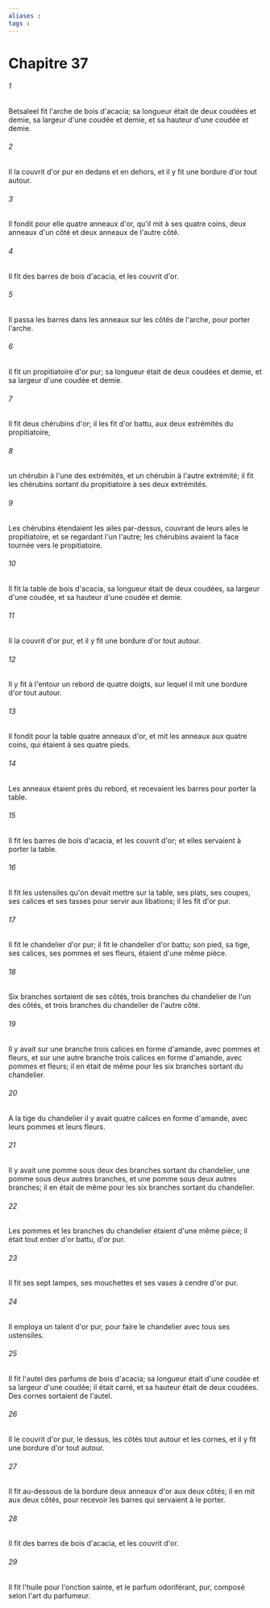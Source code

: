 ```yaml
---
aliases : 
tags : 
---
```


# Chapitre 37

###### 1
Betsaleel fit l'arche de bois d'acacia; sa longueur était de deux coudées et demie, sa largeur d'une coudée et demie, et sa hauteur d'une coudée et demie.
###### 2
Il la couvrit d'or pur en dedans et en dehors, et il y fit une bordure d'or tout autour.
###### 3
Il fondit pour elle quatre anneaux d'or, qu'il mit à ses quatre coins, deux anneaux d'un côté et deux anneaux de l'autre côté.
###### 4
Il fit des barres de bois d'acacia, et les couvrit d'or.
###### 5
Il passa les barres dans les anneaux sur les côtés de l'arche, pour porter l'arche.
###### 6
Il fit un propitiatoire d'or pur; sa longueur était de deux coudées et demie, et sa largeur d'une coudée et demie.
###### 7
Il fit deux chérubins d'or; il les fit d'or battu, aux deux extrémités du propitiatoire,
###### 8
un chérubin à l'une des extrémités, et un chérubin à l'autre extrémité; il fit les chérubins sortant du propitiatoire à ses deux extrémités.
###### 9
Les chérubins étendaient les ailes par-dessus, couvrant de leurs ailes le propitiatoire, et se regardant l'un l'autre; les chérubins avaient la face tournée vers le propitiatoire.
###### 10
Il fit la table de bois d'acacia, sa longueur était de deux coudées, sa largeur d'une coudée, et sa hauteur d'une coudée et demie.
###### 11
Il la couvrit d'or pur, et il y fit une bordure d'or tout autour.
###### 12
Il y fit à l'entour un rebord de quatre doigts, sur lequel il mit une bordure d'or tout autour.
###### 13
Il fondit pour la table quatre anneaux d'or, et mit les anneaux aux quatre coins, qui étaient à ses quatre pieds.
###### 14
Les anneaux étaient près du rebord, et recevaient les barres pour porter la table.
###### 15
Il fit les barres de bois d'acacia, et les couvrit d'or; et elles servaient à porter la table.
###### 16
Il fit les ustensiles qu'on devait mettre sur la table, ses plats, ses coupes, ses calices et ses tasses pour servir aux libations; il les fit d'or pur.
###### 17
Il fit le chandelier d'or pur; il fit le chandelier d'or battu; son pied, sa tige, ses calices, ses pommes et ses fleurs, étaient d'une même pièce.
###### 18
Six branches sortaient de ses côtés, trois branches du chandelier de l'un des côtés, et trois branches du chandelier de l'autre côté.
###### 19
Il y avait sur une branche trois calices en forme d'amande, avec pommes et fleurs, et sur une autre branche trois calices en forme d'amande, avec pommes et fleurs; il en était de même pour les six branches sortant du chandelier.
###### 20
A la tige du chandelier il y avait quatre calices en forme d'amande, avec leurs pommes et leurs fleurs.
###### 21
Il y avait une pomme sous deux des branches sortant du chandelier, une pomme sous deux autres branches, et une pomme sous deux autres branches; il en était de même pour les six branches sortant du chandelier.
###### 22
Les pommes et les branches du chandelier étaient d'une même pièce; il était tout entier d'or battu, d'or pur.
###### 23
Il fit ses sept lampes, ses mouchettes et ses vases à cendre d'or pur.
###### 24
Il employa un talent d'or pur, pour faire le chandelier avec tous ses ustensiles.
###### 25
Il fit l'autel des parfums de bois d'acacia; sa longueur était d'une coudée et sa largeur d'une coudée; il était carré, et sa hauteur était de deux coudées. Des cornes sortaient de l'autel.
###### 26
Il le couvrit d'or pur, le dessus, les côtés tout autour et les cornes, et il y fit une bordure d'or tout autour.
###### 27
Il fit au-dessous de la bordure deux anneaux d'or aux deux côtés; il en mit aux deux côtés, pour recevoir les barres qui servaient à le porter.
###### 28
Il fit des barres de bois d'acacia, et les couvrit d'or.
###### 29
Il fit l'huile pour l'onction sainte, et le parfum odoriférant, pur, composé selon l'art du parfumeur.
